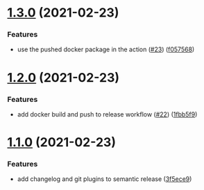 # [1.3.0](https://github.com/paschdan/pr-conventions-action/compare/v1.2.0...v1.3.0) (2021-02-23)


### Features

* use the pushed docker package in the action ([#23](https://github.com/paschdan/pr-conventions-action/issues/23)) ([f057568](https://github.com/paschdan/pr-conventions-action/commit/f0575683753236f1596e8e66b04a7528db246bc1))

# [1.2.0](https://github.com/paschdan/pr-conventions-action/compare/v1.1.0...v1.2.0) (2021-02-23)


### Features

* add docker build and push to release workflow ([#22](https://github.com/paschdan/pr-conventions-action/issues/22)) ([1fbb5f9](https://github.com/paschdan/pr-conventions-action/commit/1fbb5f9091d9def10c85573b80561c212ab74423))

# [1.1.0](https://github.com/paschdan/pr-conventions-action/compare/v1.0.0...v1.1.0) (2021-02-23)


### Features

* add changelog and git plugins to semantic release ([3f5ece9](https://github.com/paschdan/pr-conventions-action/commit/3f5ece93eff44f5b646bb44ecf5af1028759a1c5))
